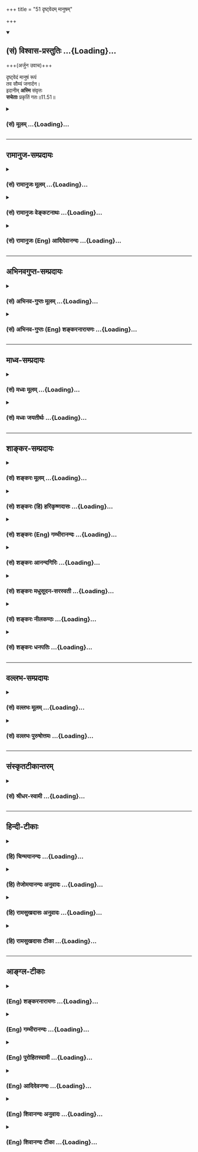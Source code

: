 +++
title = "51 दृष्ट्वेदम् मानुषम्"

+++
<div class="js_include" newlevelforh1="2" title="(सं) विश्वास-प्रस्तुतिः" unfilled url="/mahAbhAratam/shlokashaH/06-bhIShma-parva/03-bhagavad-gItA-parva/saMskRtam/vishvAsa-prastutiH/11_vishva-rUpa-darshana/51_dRShTvedam_mAnuSh.md">
<details open><summary><h2>(सं) विश्वास-प्रस्तुतिः ...{Loading}...</h2></summary>

+++(अर्जुन उवाच)+++

दृष्ट्वेदं मानुषं रूपं  
तव सौम्यं जनार्दन।  
इदानीम् **अस्मि** संवृत्तः  
**सचेताः** प्रकृतिं गतः॥11.51॥
</details>
</div>
<div class="js_include collapsed" newlevelforh1="3" title="(सं) मूलम्" unfilled url="/mahAbhAratam/shlokashaH/06-bhIShma-parva/03-bhagavad-gItA-parva/saMskRtam/mUlam/11_vishva-rUpa-darshana/51_dRShTvedam_mAnuSh.md">
<details><summary><h3>(सं) मूलम् ...{Loading}...</h3></summary>

अर्जुन उवाच  
दृष्ट्वेदं मानुषं रूपं तवसौम्यं जनार्दन।  
इदानीमस्मि संवृत्तः सचेताः प्रकृतिं गतः।।11.51।।
</details>
</div>


_________________
## रामानुज-सम्प्रदायः
<div class="js_include collapsed" newlevelforh1="3" title="(सं) रामानुजः मूलम्" unfilled url="/mahAbhAratam/shlokashaH/06-bhIShma-parva/03-bhagavad-gItA-parva/saMskRtam/rAmAnujaH/mUlam/11_vishva-rUpa-darshana/51_dRShTvedam_mAnuSh.md">
<details><summary><h3>(सं) रामानुजः मूलम् ...{Loading}...</h3></summary>

।।11.51।। अर्जुन उवाच -- अनवधिकातिशयसौन्दर्यसौकुमार्यलावण्यादियुक्तं तव
एव असाधारणं मनुष्यत्वसंस्थानसंस्थितम् अति**सौम्यम् इदं तव रूपं दृष्ट्वा
सचेताः संवृत्तः अस्मि; प्रकृतिं गतः** च।

</details>
</div>
<div class="js_include collapsed" newlevelforh1="3" title="(सं) रामानुजः वेङ्कटनाथः" unfilled url="/mahAbhAratam/shlokashaH/06-bhIShma-parva/03-bhagavad-gItA-parva/saMskRtam/rAmAnujaH/venkaTanAthaH/11_vishva-rUpa-darshana/51_dRShTvedam_mAnuSh.md">
<details><summary><h3>(सं) रामानुजः वेङ्कटनाथः ...{Loading}...</h3></summary>

  
  
।।11.51।। मानुषं रूपम् इत्यस्य
कर्मजन्यप्राकृतरूपपरत्वभ्रमव्युदासायेदंशब्दाभिप्रेतं
वदंस्तद्व्याचष्टेअनवधिकातिशयसौन्दर्येत्यादिना।  
  

</details>
</div>
<div class="js_include collapsed" newlevelforh1="3" title="(सं) रामानुजः (Eng) आदिदेवानन्दः" unfilled url="/mahAbhAratam/shlokashaH/06-bhIShma-parva/03-bhagavad-gItA-parva/saMskRtam/rAmAnujaH/english/AdidevAnandaH/11_vishva-rUpa-darshana/51_dRShTvedam_mAnuSh.md">
<details><summary><h3>(सं) रामानुजः (Eng) आदिदेवानन्दः ...{Loading}...</h3></summary>

11.51 Arjuna said Having beheld this pleasing and unie form of Yours,
human in configuration, endowed with grace, tenderness, beauty etc., the excellence of which is infinite, I have now become composed, and I am restored to my normal nature.

</details>
</div>


_________________
## अभिनवगुप्त-सम्प्रदायः
<div class="js_include collapsed" newlevelforh1="3" title="(सं) अभिनव-गुप्तः मूलम्" unfilled url="/mahAbhAratam/shlokashaH/06-bhIShma-parva/03-bhagavad-gItA-parva/saMskRtam/abhinava-guptaH/mUlam/11_vishva-rUpa-darshana/51_dRShTvedam_mAnuSh.md">
<details><summary><h3>(सं) अभिनव-गुप्तः मूलम् ...{Loading}...</h3></summary>

।।11.51।। दृष्ट्वेति। सकलोपसंहारान्ते +++(S सकलः संहारान्ते)+++
परमप्रशान्तरूपां ब्रह्म तत्त्वस्थितिं ददाति इत्युपसंहारे भगवतः सौम्यता।

</details>
</div>
<div class="js_include collapsed" newlevelforh1="3" title="(सं) अभिनव-गुप्तः (Eng) शङ्करनारायणः" unfilled url="/mahAbhAratam/shlokashaH/06-bhIShma-parva/03-bhagavad-gItA-parva/saMskRtam/abhinava-guptaH/english/shankaranArAyaNaH/11_vishva-rUpa-darshana/51_dRShTvedam_mAnuSh.md">
<details><summary><h3>(सं) अभिनव-गुप्तः (Eng) शङ्करनारायणः ...{Loading}...</h3></summary>

11.51 Drstva etc. At the end of the act of withdrawing all, the Brahman
assumes the highly tranil stage of the tattva. Hence at the stage of
withdrawl, gentleness is in the Bhagavat.

</details>
</div>


_________________
## माध्व-सम्प्रदायः
<div class="js_include collapsed" newlevelforh1="3" title="(सं) मध्वः मूलम्" unfilled url="/mahAbhAratam/shlokashaH/06-bhIShma-parva/03-bhagavad-gItA-parva/saMskRtam/madhvaH/mUlam/11_vishva-rUpa-darshana/51_dRShTvedam_mAnuSh.md">
<details><summary><h3>(सं) मध्वः मूलम् ...{Loading}...</h3></summary>

।।11.51।। Sri Madhvacharya did not comment on this sloka.,

</details>
</div>
<div class="js_include collapsed" newlevelforh1="3" title="(सं) मध्वः जयतीर्थः" unfilled url="/mahAbhAratam/shlokashaH/06-bhIShma-parva/03-bhagavad-gItA-parva/saMskRtam/madhvaH/jayatIrthaH/11_vishva-rUpa-darshana/51_dRShTvedam_mAnuSh.md">
<details><summary><h3>(सं) मध्वः जयतीर्थः ...{Loading}...</h3></summary>

।।11.51।। Sri Jayatirtha did not comment on this sloka.  
  

</details>
</div>


_________________
## शाङ्कर-सम्प्रदायः
<div class="js_include collapsed" newlevelforh1="3" title="(सं) शङ्करः मूलम्" unfilled url="/mahAbhAratam/shlokashaH/06-bhIShma-parva/03-bhagavad-gItA-parva/saMskRtam/shankaraH/mUlam/11_vishva-rUpa-darshana/51_dRShTvedam_mAnuSh.md">
<details><summary><h3>(सं) शङ्करः मूलम् ...{Loading}...</h3></summary>

।।11.51।। --,**दृष्ट्वा इदं मानुषं रूपं** मत्सखं प्रसन्नं **तव सौम्यं
जनार्दन; इदानीम्;** अधुना **अस्मि संवृत्तः** संजातः। किम् **सचेताः**
प्रसन्नचित्तः **प्रकृतिं** स्वभावं **गतश्च** अस्मि।।**श्रीभगवानुवाच
--,**

</details>
</div>
<div class="js_include collapsed" newlevelforh1="3" title="(सं) शङ्करः (हि) हरिकृष्णदासः" unfilled url="/mahAbhAratam/shlokashaH/06-bhIShma-parva/03-bhagavad-gItA-parva/saMskRtam/shankaraH/hindI/harikRShNadAsaH/11_vishva-rUpa-darshana/51_dRShTvedam_mAnuSh.md">
<details><summary><h3>(सं) शङ्करः (हि) हरिकृष्णदासः ...{Loading}...</h3></summary>

।।11.51।। अर्जुन बोला -- हे जनार्दन अब मैं अपने मित्रकी आकृतिमें आपके इस
प्रसन्नमुख सौम्य मानुषरूपको देखकर सचेता यानी प्रसन्नचित्त हुआ हूँ और
अपनी प्रकृतिको -- वास्तविक स्थितिको प्राप्त हुआ हूँ।  
  
,

</details>
</div>
<div class="js_include collapsed" newlevelforh1="3" title="(सं) शङ्करः (Eng) गम्भीरानन्दः" unfilled url="/mahAbhAratam/shlokashaH/06-bhIShma-parva/03-bhagavad-gItA-parva/saMskRtam/shankaraH/english/gambhIrAnandaH/11_vishva-rUpa-darshana/51_dRShTvedam_mAnuSh.md">
<details><summary><h3>(सं) शङ्करः (Eng) गम्भीरानन्दः ...{Loading}...</h3></summary>

11.51 O Janardana, drstva, having seen; idam, this; saumyam, serene;
manusam, human; rupam, form; tava, of Yours-gracious, as of my friend;
asmi, I have; idanim, now; samvrttah, become;-what;-sacetah, calm in
mind; and gatah, restored; prakrtim, to my own nature.

</details>
</div>
<div class="js_include collapsed" newlevelforh1="3" title="(सं) शङ्करः आनन्दगिरिः" unfilled url="/mahAbhAratam/shlokashaH/06-bhIShma-parva/03-bhagavad-gItA-parva/saMskRtam/shankaraH/AnandagiriH/11_vishva-rUpa-darshana/51_dRShTvedam_mAnuSh.md">
<details><summary><h3>(सं) शङ्करः आनन्दगिरिः ...{Loading}...</h3></summary>

।।11.51।। एवं भगवदाश्वासितः सन्नर्जुनस्तं प्रत्युक्तवानित्याह -- **अर्जुन
इति।**

</details>
</div>
<div class="js_include collapsed" newlevelforh1="3" title="(सं) शङ्करः मधुसूदन-सरस्वती" unfilled url="/mahAbhAratam/shlokashaH/06-bhIShma-parva/03-bhagavad-gItA-parva/saMskRtam/shankaraH/madhusUdana-sarasvatI/11_vishva-rUpa-darshana/51_dRShTvedam_mAnuSh.md">
<details><summary><h3>(सं) शङ्करः मधुसूदन-सरस्वती ...{Loading}...</h3></summary>

।।11.51।। ततो निर्भयः सन् अर्जुन उवाच -- दृष्ट्वेति। इदानीं सचेताः
भयकृतव्यामोहाभावेनाव्याकुलचित्तः संवृत्तोऽस्मि। तथा प्रकृतिं
भयकृतव्यथाराहित्येन स्वास्थ्यं गतोस्मि स्पष्टमन्यत्।

</details>
</div>
<div class="js_include collapsed" newlevelforh1="3" title="(सं) शङ्करः नीलकण्ठः" unfilled url="/mahAbhAratam/shlokashaH/06-bhIShma-parva/03-bhagavad-gItA-parva/saMskRtam/shankaraH/nIlakaNThaH/11_vishva-rUpa-darshana/51_dRShTvedam_mAnuSh.md">
<details><summary><h3>(सं) शङ्करः नीलकण्ठः ...{Loading}...</h3></summary>

।।11.51।। ततो निर्भयः सन्नर्जुन उवाच -- **दृष्ट्वेति।** सचेता अव्याकुलः।
प्रकृतिं गतः स्वास्थ्यं प्राप्तः। संवृत्तो जातोऽस्मि।

</details>
</div>
<div class="js_include collapsed" newlevelforh1="3" title="(सं) शङ्करः धनपतिः" unfilled url="/mahAbhAratam/shlokashaH/06-bhIShma-parva/03-bhagavad-gItA-parva/saMskRtam/shankaraH/dhanapatiH/11_vishva-rUpa-darshana/51_dRShTvedam_mAnuSh.md">
<details><summary><h3>(सं) शङ्करः धनपतिः ...{Loading}...</h3></summary>

।।11.51।। स्वभिलषितं रुपं दृष्ट्वार्जुन उवाच। दृष्ट्वेदं प्रत्यक्षं
मानुषं नराकारं मत्सखं सौभ्यं प्रसन्नं तव रुपं इदानीं सचेताः प्रसन्नमनाः
प्रकृतिं स्वभावं गतः प्राप्तः संवृत्तः संजातोऽस्मि। जनार्दनेति संबोधयन्
जनानसुरानर्दयति पीडयतीति जनार्दनस्तद्दर्शनजन्यं भियमिदानीं
सौम्यरुपदर्शनेन निवृत्तामिति सूचयति।

</details>
</div>


_________________
## वल्लभ-सम्प्रदायः
<div class="js_include collapsed" newlevelforh1="3" title="(सं) वल्लभः मूलम्" unfilled url="/mahAbhAratam/shlokashaH/06-bhIShma-parva/03-bhagavad-gItA-parva/saMskRtam/vallabhaH/mUlam/11_vishva-rUpa-darshana/51_dRShTvedam_mAnuSh.md">
<details><summary><h3>(सं) वल्लभः मूलम् ...{Loading}...</h3></summary>

।।11.51।। ततो यथावदवस्थितः सन् अर्जुन उवाच -- दृष्ट्वेदमिति।
निरवधिकातिशयसौन्दर्यसौकुमार्यलावण्यसौशील्यादियुक्तं
सदानन्दमात्रकरपादमुखोदरादिरूपं सौम्यं मानुषं मनुष्यत्वसंस्थानस्थितं
दृष्ट्वा सचेताः जातोऽस्मि। तदा तु विचेताः अमनाः अपाणिपादं
तदमूर्त्तमव्ययम् इति वाक्यात्। इदानीं तु प्रकृतिं स्वभावं प्राप्तोऽस्मि।

</details>
</div>
<div class="js_include collapsed" newlevelforh1="3" title="(सं) वल्लभः पुरुषोत्तमः" unfilled url="/mahAbhAratam/shlokashaH/06-bhIShma-parva/03-bhagavad-gItA-parva/saMskRtam/vallabhaH/puruShottamaH/11_vishva-rUpa-darshana/51_dRShTvedam_mAnuSh.md">
<details><summary><h3>(सं) वल्लभः पुरुषोत्तमः ...{Loading}...</h3></summary>

  
  
।।11.51।। दर्शितस्वरूपं दृष्ट्वाऽर्जुनो विज्ञापयति -- दृष्ट्वेति। हे
जनार्दन अविद्यानाशक इदं पुरतो दृश्यमानं मानुषं मनुष्यैर्द्रष्टुं योग्यं
सौम्यं दयापरीतं दयायुक्तं तव रूपं दृष्ट्वा इदानीमधुना सचेताः
सावधानचित्तः संवृत्तः जातोऽस्मि। प्रकृतिं भक्तिरूपां गतः प्राप्तोऽस्मि
(च)।  
  

</details>
</div>


_________________
## संस्कृतटीकान्तरम्
<div class="js_include collapsed" newlevelforh1="3" title="(सं) श्रीधर-स्वामी" unfilled url="/mahAbhAratam/shlokashaH/06-bhIShma-parva/03-bhagavad-gItA-parva/saMskRtam/shrIdhara-svAmI/11_vishva-rUpa-darshana/51_dRShTvedam_mAnuSh.md">
<details><summary><h3>(सं) श्रीधर-स्वामी ...{Loading}...</h3></summary>

।।11.51।। ततो निर्भयः सन्नर्जुन उवाच **-- दृष्ट्वेति।** सचेताः
प्रसन्नचित्त इदानीं संवृत्तः जातोऽस्मि। प्रकृतिं स्वास्थ्यं च
प्राप्तोऽस्मि। शेषं स्पष्टम्।

</details>
</div>


_________________
## हिन्दी-टीकाः
<div class="js_include collapsed" newlevelforh1="3" title="(हि) चिन्मयानन्दः" unfilled url="/mahAbhAratam/shlokashaH/06-bhIShma-parva/03-bhagavad-gItA-parva/hindI/chinmayAnandaH/11_vishva-rUpa-darshana/51_dRShTvedam_mAnuSh.md">
<details><summary><h3>(हि) चिन्मयानन्दः ...{Loading}...</h3></summary>

।।11.51।। देशकालातीत वस्तु को ग्रहण तथा अनुभव करने के लिए आवश्यक पूर्व
तैयारी के अभाव के कारण अकस्मात् समष्टि के इतने विशाल विराट् रूप को देखकर
स्वाभाविक है कि अर्जुन भय और मोह से ग्रस्त हो गया था। परन्तु यहाँ वह
स्वीकार करता है कि भगवान् के शान्त; सौम्य मनुष्य रूप को देखकर वह
शान्तचित्त होकर अपने स्वभाव को प्राप्त हो गया है। अब भगवान् स्वयं ही
ईश्वर की भक्ति का वर्णन अगले श्लोक में करते हैं।

</details>
</div>
<div class="js_include collapsed" newlevelforh1="3" title="(हि) तेजोमयानन्दः अनुवादः" unfilled url="/mahAbhAratam/shlokashaH/06-bhIShma-parva/03-bhagavad-gItA-parva/hindI/tejomayAnandaH/anuvAdaH/11_vishva-rUpa-darshana/51_dRShTvedam_mAnuSh.md">
<details><summary><h3>(हि) तेजोमयानन्दः अनुवादः ...{Loading}...</h3></summary>

।।11.51।। अर्जुन ने कहा -- हे जनार्दन! आपके इस सौम्य मनुष्य रूप को देखकर
अब मैं शांतचित्त हुआ अपने स्वभाव को प्राप्त हो गया हूँ।।

</details>
</div>
<div class="js_include collapsed" newlevelforh1="3" title="(हि) रामसुखदासः अनुवादः" unfilled url="/mahAbhAratam/shlokashaH/06-bhIShma-parva/03-bhagavad-gItA-parva/hindI/rAmasukhadAsaH/anuvAdaH/11_vishva-rUpa-darshana/51_dRShTvedam_mAnuSh.md">
<details><summary><h3>(हि) रामसुखदासः अनुवादः ...{Loading}...</h3></summary>

।।11.51।। अर्जुन बोले -- हे जनार्दन ! आपके इस सौम्य मनुष्यरूपको देखकर
मैं इस समय स्थिरचित्त हो गया हूँ और अपनी स्वाभाविक स्थितिको प्राप्त हो
गया हूँ।

</details>
</div>
<div class="js_include collapsed" newlevelforh1="3" title="(हि) रामसुखदासः टीका" unfilled url="/mahAbhAratam/shlokashaH/06-bhIShma-parva/03-bhagavad-gItA-parva/hindI/rAmasukhadAsaH/TIkA/11_vishva-rUpa-darshana/51_dRShTvedam_mAnuSh.md">
<details><summary><h3>(हि) रामसुखदासः टीका ...{Loading}...</h3></summary>

।।11.51।।***व्याख्या--*'दृष्ट्वेदं मानुषं रूपं तव सौम्यं
जनार्दन'--**आपके मनुष्यरूपमें प्रकट होकर लीला करनेवाले रूपको देखकर
गायें, पशु-पक्षी, वृक्ष, लताएँ आदि भी पुलकित हो जाती हैं **(टिप्पणी प₀
613),**ऐसे सौम्य द्विभुजरूपको देखकर मैं होशमें आ गया हूँ, मेरा चित्त
स्थिर हो गया है--**'इदानीमस्मि संवृत्तः' 'सचेताः',**विराट्रूपको देखकर
जो मैं भयभीत हो गया था, वह सब भय अब मिट गया है, सब व्यथा चली गयी है और
मैं अपनी वास्तविक स्थितिको प्राप्त हो गया हूँ -- **'प्रकृतिं
गतः। '**यहाँ **सचेताः** कहनेका तात्पर्य है कि जब अर्जुनकी दृष्टि
भगवान्की कृपाकी तरफ गयी, तब अर्जुनको होश आया और वे सोचने लगे कि कहाँ तो
मैं और कहाँ भगवान्का विस्मयकारक विलक्षण विराट्रूप ! इसमें मेरी कोई
योग्यता, अधिकारिता नहीं है। इसमें तो केवल भगवान्की कृपा-ही-कृपा है।  
  
***सम्बन्ध--***अर्जुनकी कृतज्ञताका अनुमोदन करते हुए भगवान् कहते हैं --

</details>
</div>


_________________
## आङ्ग्ल-टीकाः
<div class="js_include collapsed" newlevelforh1="3" title="(Eng) शङ्करनारायणः" unfilled url="/mahAbhAratam/shlokashaH/06-bhIShma-parva/03-bhagavad-gItA-parva/english/shankaranArAyaNaH/11_vishva-rUpa-darshana/51_dRShTvedam_mAnuSh.md">
<details><summary><h3>(Eng) शङ्करनारायणः ...{Loading}...</h3></summary>

11.51. Arjuna said On seeing this gentle human form of Yours, O Janardana, now I have regained my nature and have now collected my thinking faculty.

</details>
</div>
<div class="js_include collapsed" newlevelforh1="3" title="(Eng) गम्भीरानन्दः" unfilled url="/mahAbhAratam/shlokashaH/06-bhIShma-parva/03-bhagavad-gItA-parva/english/gambhIrAnandaH/11_vishva-rUpa-darshana/51_dRShTvedam_mAnuSh.md">
<details><summary><h3>(Eng) गम्भीरानन्दः ...{Loading}...</h3></summary>

11.51 Arjuna said O Janardana, having seen this serene human form of Yours, I have now become calm in mind and restored to my own nature.

</details>
</div>
<div class="js_include collapsed" newlevelforh1="3" title="(Eng) पुरोहितस्वामी" unfilled url="/mahAbhAratam/shlokashaH/06-bhIShma-parva/03-bhagavad-gItA-parva/english/purohitasvAmI/11_vishva-rUpa-darshana/51_dRShTvedam_mAnuSh.md">
<details><summary><h3>(Eng) पुरोहितस्वामी ...{Loading}...</h3></summary>

11.51 Arjuna said: Seeing Thee in Thy gentle human form, my Lord, I am myself again, calm once more.

</details>
</div>
<div class="js_include collapsed" newlevelforh1="3" title="(Eng) आदिदेवनन्दः" unfilled url="/mahAbhAratam/shlokashaH/06-bhIShma-parva/03-bhagavad-gItA-parva/english/AdidevanandaH/11_vishva-rUpa-darshana/51_dRShTvedam_mAnuSh.md">
<details><summary><h3>(Eng) आदिदेवनन्दः ...{Loading}...</h3></summary>

11.51 Arjuna said Having behold the human and pleasing form of Yours, O Krsna, I have now become composed in mind and I am restored to my normal nature.

</details>
</div>
<div class="js_include collapsed" newlevelforh1="3" title="(Eng) शिवानन्दः अनुवादः" unfilled url="/mahAbhAratam/shlokashaH/06-bhIShma-parva/03-bhagavad-gItA-parva/english/shivAnandaH/anuvAdaH/11_vishva-rUpa-darshana/51_dRShTvedam_mAnuSh.md">
<details><summary><h3>(Eng) शिवानन्दः अनुवादः ...{Loading}...</h3></summary>

11.51 Arjuna said Having seen this Thy gentle human form, O Krishna, now I am composed and am restored to my own nature.

</details>
</div>
<div class="js_include collapsed" newlevelforh1="3" title="(Eng) शिवानन्दः टीका" unfilled url="/mahAbhAratam/shlokashaH/06-bhIShma-parva/03-bhagavad-gItA-parva/english/shivAnandaH/TIkA/11_vishva-rUpa-darshana/51_dRShTvedam_mAnuSh.md">
<details><summary><h3>(Eng) शिवानन्दः टीका ...{Loading}...</h3></summary>

11.51 दृष्ट्वा having seen; इदम् this; मानुषम् human; रूपम् form; तव
Thy; सौम्यम् gentle; जनार्दन O Krishna; इदानीम् now; अस्मि (I) am;
संवृत्तः composed; सचेताः with mind; प्रकृतिम् to nature; गतः
restored.Commentary Arjuna says to Lord Krishna O Lord; I now behold Thy human form. Now my thoughts are collected and I am serene. I can speak.
My senses perform their proper functions. My fear has vanished. Thou hast treated me as a mother would treat her erring child whom she embraces and nurses. Just as the calf rejoices when it beholds its mother who was missing for some days; so also I rejoice now when I behold Thy gentle form. I have drunk the nectar. Now I am alive.

</details>
</div>
